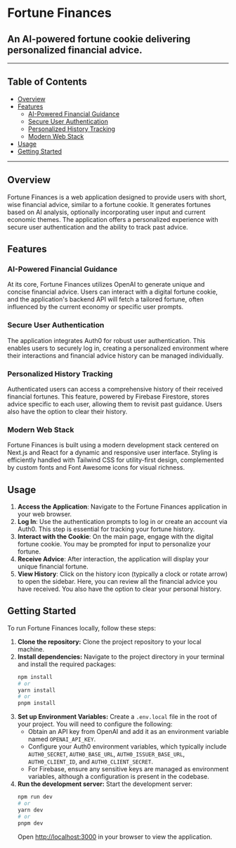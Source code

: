 # Fortune Finances

## An AI-powered fortune cookie delivering personalized financial advice.

---

## Table of Contents

*   [Overview](#overview)
*   [Features](#features)
    *   [AI-Powered Financial Guidance](#ai-powered-financial-guidance)
    *   [Secure User Authentication](#secure-user-authentication)
    *   [Personalized History Tracking](#personalized-history-tracking)
    *   [Modern Web Stack](#modern-web-stack)
*   [Usage](#usage)
*   [Getting Started](#getting-started)

---

## Overview

Fortune Finances is a web application designed to provide users with short, wise financial advice, similar to a fortune cookie. It generates fortunes based on AI analysis, optionally incorporating user input and current economic themes. The application offers a personalized experience with secure user authentication and the ability to track past advice.

## Features

### AI-Powered Financial Guidance

At its core, Fortune Finances utilizes OpenAI to generate unique and concise financial advice. Users can interact with a digital fortune cookie, and the application's backend API will fetch a tailored fortune, often influenced by the current economy or specific user prompts.

### Secure User Authentication

The application integrates Auth0 for robust user authentication. This enables users to securely log in, creating a personalized environment where their interactions and financial advice history can be managed individually.

### Personalized History Tracking

Authenticated users can access a comprehensive history of their received financial fortunes. This feature, powered by Firebase Firestore, stores advice specific to each user, allowing them to revisit past guidance. Users also have the option to clear their history.

### Modern Web Stack

Fortune Finances is built using a modern development stack centered on Next.js and React for a dynamic and responsive user interface. Styling is efficiently handled with Tailwind CSS for utility-first design, complemented by custom fonts and Font Awesome icons for visual richness.

## Usage

1.  **Access the Application**: Navigate to the Fortune Finances application in your web browser.
2.  **Log In**: Use the authentication prompts to log in or create an account via Auth0. This step is essential for tracking your fortune history.
3.  **Interact with the Cookie**: On the main page, engage with the digital fortune cookie. You may be prompted for input to personalize your fortune.
4.  **Receive Advice**: After interaction, the application will display your unique financial fortune.
5.  **View History**: Click on the history icon (typically a clock or rotate arrow) to open the sidebar. Here, you can review all the financial advice you have received. You also have the option to clear your personal history.

## Getting Started

To run Fortune Finances locally, follow these steps:

1.  **Clone the repository:**
    Clone the project repository to your local machine.
2.  **Install dependencies:**
    Navigate to the project directory in your terminal and install the required packages:
    ```bash
    npm install
    # or
    yarn install
    # or
    pnpm install
    ```
3.  **Set up Environment Variables:**
    Create a `.env.local` file in the root of your project. You will need to configure the following:
    *   Obtain an API key from OpenAI and add it as an environment variable named `OPENAI_API_KEY`.
    *   Configure your Auth0 environment variables, which typically include `AUTH0_SECRET`, `AUTH0_BASE_URL`, `AUTH0_ISSUER_BASE_URL`, `AUTH0_CLIENT_ID`, and `AUTH0_CLIENT_SECRET`.
    *   For Firebase, ensure any sensitive keys are managed as environment variables, although a configuration is present in the codebase.
4.  **Run the development server:**
    Start the development server:
    ```bash
    npm run dev
    # or
    yarn dev
    # or
    pnpm dev
    ```
    Open [http://localhost:3000](http://localhost:3000) in your browser to view the application.